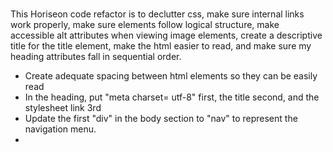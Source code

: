 # <Horiseon Code Refactor> 

This Horiseon code refactor is to declutter css, make sure internal links work properly, 
make sure elements follow logical structure, make accessible alt attributes when viewing 
image elements, create a descriptive title for the title element, make the html easier to read, and make sure my heading 
attributes fall in sequential order.

* Create adequate spacing between html elements so they can be easily read
* In the heading, put "meta charset= utf-8" first, the title second, and the stylesheet link 3rd
* Update the first "div" in the body section to "nav" to represent the navigation menu.
* 
